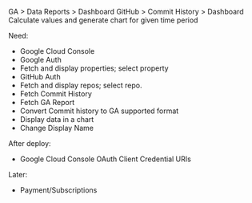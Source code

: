 GA > Data Reports > Dashboard
GitHub > Commit History > Dashboard
Calculate values and generate chart for given time period

Need: 
 * Google Cloud Console
 * Google Auth
 * Fetch and display properties; select property
 * GitHub Auth
 * Fetch and display repos; select repo.
 * Fetch Commit History
 * Fetch GA Report 
 * Convert Commit history to GA supported format
 * Display data in a chart
 * Change Display Name

After deploy:
 * Google Cloud Console OAuth Client Credential URIs 

Later:
 * Payment/Subscriptions

